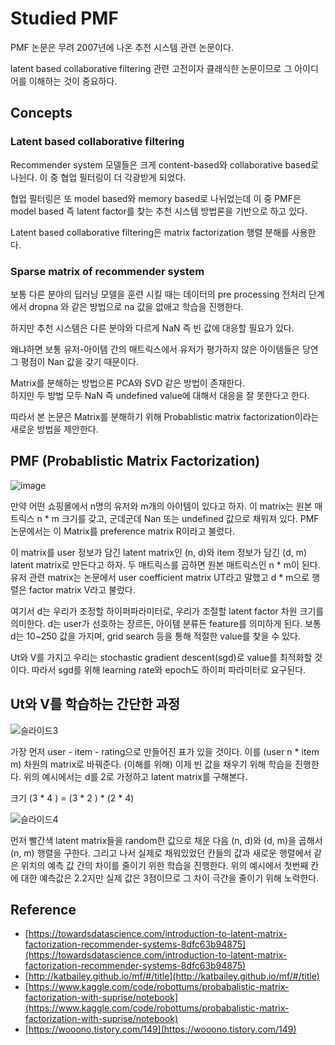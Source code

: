 # Studied PMF 
PMF 논문은 무려 2007년에 나온 추천 시스템 관련 논문이다. 

latent based collaborative filtering 관련 고전이자 클래식한 논문이므로 그 아이디어를 이해하는 것이 중요하다. 

## Concepts 
### Latent based collaborative filtering 
Recommender system 모델들은 크게 content-based와 collaborative based로 나뉜다. 이 중 협업 필터링이 더 각광받게 되었다. 

협업 필터링은 또 model based와 memory based로 나뉘었는데 이 중 PMF은 model based 즉 latent factor를 찾는 추천 시스템 방법론을 기반으로 하고 있다. 

Latent based collaborative filtering은 matrix factorization 행렬 분해를 사용한다. 


### Sparse matrix of recommender system 

보통 다른 분야의 딥러닝 모델을 훈련 시킬 때는 데이터의 pre processing 전처리 단계에서 dropna 와 같은 방법으로 na 값을 없애고 학습을 진행한다. 

하지만 추천 시스템은 다른 분야와 다르게 NaN 즉 빈 값에 대응할 필요가 있다. 

왜냐하면 보통 유저-아이템 간의 매트릭스에서 유저가 평가하지 않은 아이템들은 당연 그 평점이 Nan 값을 갖기 때문이다. 

Matrix를 분해하는 방법으론 PCA와 SVD 같은 방법이 존재한다. \
하지만 두 방법 모두 NaN 즉 undefined value에 대해서 대응을 잘 못한다고 한다.  

따라서 본 논문은 Matrix를 분해하기 위해 Probablistic matrix factorization이라는 새로운 방법을 제안한다. 


## PMF (Probablistic Matrix Factorization) 

![image](https://user-images.githubusercontent.com/68208055/210516979-c909dc02-1268-4784-a650-70c6c40d7631.png)

만약 어떤 쇼핑몰에서 n명의 유저와 m개의 아이템이 있다고 하자. 이 matrix는 원본 매트릭스 n * m 크기를 갖고, 군데군데 Nan 또는 undefined 값으로 채워져 있다. PMF 논문에서는 이 Matrix를 preference matrix R이라고 불렀다.

이 matrix를 user 정보가 담긴 latent matrix인 (n, d)와 item 정보가 담긴 (d, m) latent matrix로 만든다고 하자. 두 매트릭스를 곱하면 원본 매트릭스인 n * m이 된다. 유저 관련 matrix는 논문에서 user coefficient matrix UT라고 말했고 d * m으로 행렬은 factor matrix V라고 불렀다.

여기서 d는 우리가 조정할 하이퍼파라미터로, 우리가 조절할 latent factor 차원 크기를 의미한다. d는 user가 선호하는 장르든, 아이템 분류든 feature를 의미하게 된다. 
보통 d는 10~250 값을 가지며, grid search 등을 통해 적절한 value를 찾을 수 있다.

Ut와 V를 가지고 우리는 stochastic gradient descent(sgd)로 value를 최적화할 것이다. 
따라서 sgd를 위해 learning rate와 epoch도 하이퍼 파라미터로 요구된다.

## Ut와 V를 학습하는 간단한 과정 

![슬라이드3](https://user-images.githubusercontent.com/68208055/210517888-5a471cdb-b8e7-4a39-ad52-97a5abb9c37e.PNG)

가장 먼저 user - item - rating으로 만들어진 표가 있을 것이다. 
이를 (user n * item m) 차원의 matrix로 바꿔준다. (이해를 위해) 
이제 빈 값을 채우기 위해 학습을 진행한다. 위의 예시에서는 d를 2로 가정하고 latent matrix를 구해본다. 

크기 (3 * 4 ) = (3 * 2 ) * (2 * 4)



![슬라이드4](https://user-images.githubusercontent.com/68208055/210518024-82f44c8d-e796-4b2e-9308-e5257fe614c6.PNG)

먼저 빨간색 latent matrix들을 random한 값으로 채운 다음 (n, d)와 (d, m)을 곱해서 (n, m) 행렬을 구한다. 
그리고 나서 실제로 채워있었던 칸들의 값과 새로운 행렬에서 같은 위치의 예측 값 간의 차이를 줄이기 위한 학습을 진행한다. 
위의 예시에서 첫번째 칸에 대한 예측값은 2.2지만 실제 값은 3점이므로 그 차이 극간을 줄이기 위해 노력한다. 


## Reference 
- [https://towardsdatascience.com/introduction-to-latent-matrix-factorization-recommender-systems-8dfc63b94875](https://towardsdatascience.com/introduction-to-latent-matrix-factorization-recommender-systems-8dfc63b94875)
- [http://katbailey.github.io/mf/#/title](http://katbailey.github.io/mf/#/title)
- [https://www.kaggle.com/code/robottums/probabalistic-matrix-factorization-with-suprise/notebook](https://www.kaggle.com/code/robottums/probabalistic-matrix-factorization-with-suprise/notebook)
- [https://wooono.tistory.com/149](https://wooono.tistory.com/149)

